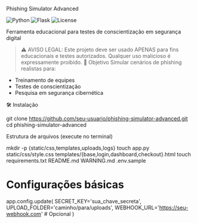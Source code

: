  Phishing Simulator Advanced

![Python](https://img.shields.io/badge/python-3.8+-blue.svg)
![Flask](https://img.shields.io/badge/flask-2.0+-lightgrey.svg)
![License](https://img.shields.io/badge/license-GPLv3-red.svg)

Ferramenta educacional para testes de conscientização em segurança digital

> ⚠️ AVISO LEGAL: Este projeto deve ser usado APENAS para fins educacionais e testes autorizados. Qualquer uso malicioso é expressamente proibido.
📌 Objetivo
Simular cenários de phishing realistas para:
- Treinamento de equipes
- Testes de conscientização
- Pesquisa em segurança cibernética

 🛠️ Instalação

 git clone https://github.com/seu-usuario/phishing-simulator-advanced.git
cd phishing-simulator-advanced

 Estrutura de arquivos (execute no terminal)

 mkdir -p {static/css,templates,uploads,logs}
touch app.py static/css/style.css templates/{base,login,dashboard,checkout}.html
touch requirements.txt README.md WARNING.md .env.sample


# Configurações básicas
app.config.update(
    SECRET_KEY='sua_chave_secreta',
    UPLOAD_FOLDER='caminho/para/uploads',
    WEBHOOK_URL='https://seu-webhook.com'  # Opcional
)



